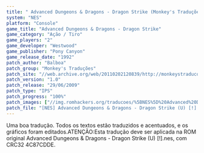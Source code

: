 ```yaml
---
title: " Advanced Dungeons & Dragons - Dragon Strike (Monkey's Traduções)"
system: "NES"
platform: "Console"
game_title: "Advanced Dungeons & Dragons - Dragon Strike"
game_category: "Ação / Tiro"
game_players: "2"
game_developer: "Westwood"
game_publisher: "Pony Canyon"
game_release_date: "1992"
patch_author: "Balboa"
patch_group: "Monkey's Traduções"
patch_site: "//web.archive.org/web/20110202120839/http://monkeystraducoes.com/"
patch_version: "1.0"
patch_release: "29/06/2009"
patch_type: "IPS"
patch_progress: "100%"
patch_images: ["//img.romhackers.org/traducoes/%5BNES%5D%20Advanced%20Dungeons%20&%20Dragons%20-%20Dragon%20Strike%20-%20Monkey's%20Tradu%C3%A7%C3%B5es%20-%201.png","//img.romhackers.org/traducoes/%5BNES%5D%20Advanced%20Dungeons%20&%20Dragons%20-%20Dragon%20Strike%20-%20Monkey's%20Tradu%C3%A7%C3%B5es%20-%202.png","//img.romhackers.org/traducoes/%5BNES%5D%20Advanced%20Dungeons%20&%20Dragons%20-%20Dragon%20Strike%20-%20Monkey's%20Tradu%C3%A7%C3%B5es%20-%203.png"]
patch_file: "[NES] Advanced Dungeons & Dragons - Dragon Strike (U) [!] [T-BR] [T-Balboa G-Monkey's Traduções] [V-1.0 P-100% A-2009].7z"
---
```

Uma boa tradução. Todos os textos estão traduzidos e acentuados, e os gráficos foram editados.ATENÇÃO:Esta tradução deve ser aplicada na ROM original Advanced Dungeons & Dragons - Dragon Strike (U) [!].nes, com CRC32 4C87CDDE.